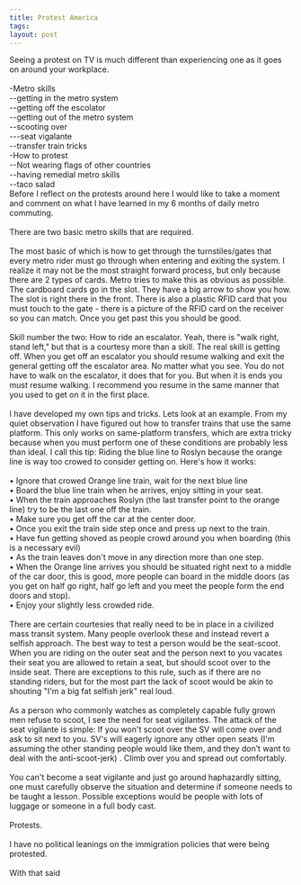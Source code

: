 ```yaml
---
title: Protest America
tags: 
layout: post
---
```

Seeing a protest on TV is much different than experiencing one as it goes on around your workplace.  <br /><br />-Metro skills<br />--getting in the metro system<br />--getting off the escolator<br />--getting out of the metro system<br />--scooting over<br />---seat vigalante<br />--transfer train tricks<br />-How to protest<br />--Not wearing flags of other countries<br />--having remedial metro skills<br />--taco salad <br />Before I reflect on the protests around here I would like to take a moment and comment on what I have learned in my 6 months of daily metro commuting.<br /><br />There are two basic metro skills that are required.  <br /><br />The most basic of which is how to get through the turnstiles/gates that every metro rider must go through when entering and exiting the system.  I realize it may not be the most straight forward process, but only because there are 2 types of cards. Metro tries to make this as obvious as possible.  The cardboard cards go in the slot.  They have a big arrow to show you how.  The slot is right there in the front. There is also a plastic RFID card that you must touch to the gate - there is a picture of the RFID card on the receiver so you can match.  Once you get past this you should be good.  <br /><br />Skill number the two: How to ride an escalator.  Yeah, there is "walk right, stand left," but that is a courtesy more than a skill.  The real skill is getting off.  When you get off an escalator you should resume walking and exit the general getting off the escalator area.  No matter what you see. You do not have to walk on the escalator, it does that for you. But when it is ends you must resume walking.  I recommend you resume in the same manner that you used to get on it in the first place.  <br /><br />I have developed my own tips and tricks.  Lets look at an example.  From my quiet observation I have figured out how to transfer trains that use the same platform.  This only works on same-platform transfers, which are extra tricky because when you must perform one of these conditions are probably less than ideal. I call this tip: Riding the blue line to Roslyn because the orange line is way too crowed to consider getting on.  Here's how it works:<br /><br />• Ignore that crowed Orange line train, wait for the next blue line<br />• Board the blue line train when he arrives, enjoy sitting in your seat.<br />• When the train approaches Roslyn (the last transfer point to the orange line) try to be the last one off the train. <br />• Make sure you get off the car at the center door.<br />• Once you exit the train side step once and press up next to the train.  <br />• Have fun getting shoved as people crowd around you when boarding (this is a necessary evil)<br />• As the train leaves don't move in any direction more than one step.  <br />• When the Orange line arrives you should be situated right next to a middle of the car door, this is good, more people can board in the middle doors (as you get on half go right, half go left and you meet the people form the end doors and stop).<br />• Enjoy your slightly less crowded ride.<br /><br />There are certain courtesies that really need to be in place in a civilized mass transit system.  Many people overlook these and instead revert a selfish approach.  The best way to test a person would be the seat-scoot.   When you are riding on the outer seat and the person next to you vacates their seat you are allowed to retain a seat, but should scoot over to the inside seat.  There are exceptions to this rule, such as if there are no standing riders, but for the most part the lack of scoot would be akin to shouting "I'm a big fat selfish jerk" real loud. <br /><br />As a person who commonly watches as completely capable fully grown men refuse to scoot, I see the need for seat vigilantes.  The attack of the seat vigilante is simple: If you won't scoot over the SV will come over and ask to sit next to you.  SV's will eagerly ignore any other open seats (I'm assuming the other standing people would like them, and they don’t want to deal with the anti-scoot-jerk) .  Climb over you and spread out comfortably. <br /><br />You can't become a seat vigilante and just go around haphazardly sitting, one must carefully observe the situation and determine if someone needs to be taught a lesson.  Possible exceptions would be people with lots of luggage or someone in a full body cast. <br /><br />Protests.<br /><br />I have no political leanings on the immigration policies that were being protested.<br /><br />With that said
